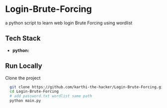 # Login-Brute-Forcing
a python script to learn web login Brute Forcing using wordlist


## Tech Stack

- **python:** 


## Run Locally

Clone the project

```bash
  git clone https://github.com/karthi-the-hacker/Login-Brute-Forcing.git
  cd Login-Brute-Forcing
  # add password.txt wordlist same path
  python main.py
```

